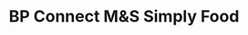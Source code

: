 ---
title: "BP Connect M&S Simply Food"
url: /hindhead/bp-connect-mands-simply-food/
shop: convenience
---